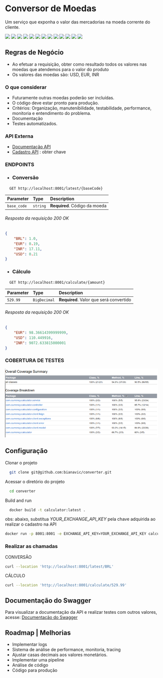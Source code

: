 # Conversor de Moedas

Um serviço que exponha o valor das mercadorias na moeda corrente do cliente.

<p align="">
   <a alt="Ubuntu">
        <img src="https://img.shields.io/badge/Ubuntu-E95420?ubuntu&logoColor=white" />
    </a>
     <a alt="Java">
        <img src="https://img.shields.io/badge/Java-v17-blue.svg" />
    </a>
     <a alt="Kotlin">
        <img src="https://img.shields.io/badge/Kotlin-v1.8.22-purple.svg" />
    </a>
    <a alt="Spring Boot">
        <img src="https://img.shields.io/badge/Spring_Boot-3.1.1-F2F4F9?logo=spring-boot" />
    </a>
    <a alt="Gradle">
        <img src="https://img.shields.io/badge/Gradle-v7.2-lightgreen.svg" />
    </a>
    <a alt="OpenFeign">
        <img src="https://img.shields.io/badge/OpenFeign-darkblue.svg" />
    </a>
    <a alt="JUnit">
        <img src="https://img.shields.io/badge/Junit-5-25A162?logoColor=white" />
    </a>
    <a alt="Wiremock">
        <img src="https://img.shields.io/badge/Wiremock-2.35.0-&logoColor=blue" />
    </a>
    <a alt="Mockk">
        <img src="https://img.shields.io/badge/Mockk-1.13.5-darkblue.svg" />
    </a>
    <a alt="Mockito">
        <img src="https://img.shields.io/badge/Mockito-5.2.0-darkblue.svg" />
    </a>
    <a alt="Docker">
        <img src="https://img.shields.io/badge/Docker-24.0.4-2CA5E0?logoColor=white" />
    </a>
    <a alt="Swagger">
        <img src="https://img.shields.io/badge/Swagger-85EA2D?logoColor=white" />
    </a>
   <a alt="JaCoCo">
        <img src="https://img.shields.io/badge/Jacoco-0.8.8-&logoColor=darkblue.svg" />
    </a>
</p>

## Regras de Negócio

- Ao efetuar a requisição, obter como resultado todos os valores nas moedas que atendemos para o valor do produto
- Os valores das moedas são: USD, EUR, INR

### O que considerar

- Futuramente outras moedas poderão ser incluídas.
- O código deve estar pronto para produção.
- Critérios: Organização, manutenibilidade, testabilidade, performance, monitoria e entendimento do problema.
- Documentação
- Testes automatizados.

 
### API Externa

- [Documentação API](https://www.exchangerate-api.com/docs/overview)
- [Cadastro API](https://app.exchangerate-api.com/sign-up) : obter chave

### ENDPOINTS


* ### Conversão

```http
  GET http://localhost:8001/latest/{baseCode}
```

| Parameter | Type     | Description                   |
| :-------- | :------- |:------------------------------|
| `base_code`      | `string` | **Required**. Código da moeda |

###### Resposta da requisição 200 OK

``` json
{
    "BRL": 1.0,
    "EUR": 0.19,
    "INR": 17.11,
    "USD": 0.21
}
```

* ### Cálculo

```http
  GET http://localhost:8001/calculate/{amount}
```

| Parameter | Type     | Description                       |
| :-------- | :------- | :-------------------------------- |
| `529.99`      | `BigDecimal` | **Required**. Valor que será convertido|


###### Resposta da requisição 200 OK

``` json
{
    "EUR": 98.36614399999999,
    "USD": 110.449916,
    "INR": 9072.633815000001
}
```

### COBERTURA DE TESTES
![Alt text](assets/jacoco.png?raw=true "Teste de cobertura")

## Configuração

Clonar o projeto

```bash
  git clone git@github.com:bianavic/converter.git
```

Acessar o diretório do projeto

```bash
  cd converter
```

Build and run

```bash
  docker build -t calculator:latest .
```
obs: abaixo, substitua *YOUR_EXCHANGE_API_KEY* pela chave adquirida ao realizar o cadastro na API

```bash
docker run -p 8001:8001 -e EXCHANGE_API_KEY=YOUR_EXCHANGE_API_KEY calculator
```
### Realizar as chamadas

CONVERSÃO
```bash
curl --location 'http://localhost:8001/latest/BRL'
```

CÁLCULO
```bash
curl --location 'http://localhost:8001/calculate/529.99'
```

## Documentação do Swagger
Para visualizar a documentação da API e realizar testes com outros valores, acesse: [Documentação do Swagger](http://localhost:8001/swagger-ui/index.html#/)

## Roadmap | Melhorias
- Implementar logs
- Sistema de análise de performance, monitoria, tracing
- Ajustar casas decimais aos valores monetários.
- Implementar uma pipeline
- Análise de código
- Código para produção